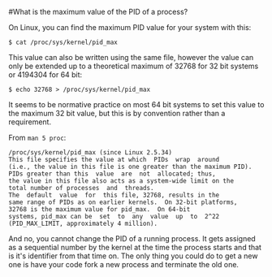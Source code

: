 #What is the maximum value of the PID of a process?

On Linux, you can find the maximum PID value for your system with 
this:

```
$ cat /proc/sys/kernel/pid_max
```

This value can also be written using the same file, however the value 
can only be extended up to a theoretical maximum of 32768 for 32 bit 
systems or 4194304 for 64 bit:

```
$ echo 32768 > /proc/sys/kernel/pid_max
```

It seems to be normative practice on most 64 bit systems to set this 
value to the maximum 32 bit value, but this is by convention rather 
than a requirement.

From `man 5 proc`:

```
/proc/sys/kernel/pid_max (since Linux 2.5.34)
This file specifies the value at which  PIDs  wrap  around
(i.e., the value in this file is one greater than the maximum PID).  
PIDs greater than this  value  are  not  allocated; thus, 
the value in this file also acts as a system-wide limit on the 
total number of processes  and  threads.
The  default  value  for  this file, 32768, results in the
same range of PIDs as on earlier kernels.  On 32-bit platforms,  
32768 is the maximum value for pid_max.  On 64-bit
systems, pid_max can be  set  to  any  value  up  to  2^22
(PID_MAX_LIMIT, approximately 4 million).
```

And no, you cannot change the PID of a running process. It gets 
assigned as a sequential number by the kernel at the time the process 
starts and that is it's identifier from that time on. The only thing 
you could do to get a new one is have your code fork a new process and 
terminate the old one.
